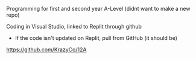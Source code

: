 Programming for first and second year A-Level (didnt want to make a new repo)


Coding in Visual Studio, linked to Replit through github

- If the code isn't updated on Replit, pull from GitHub (it should be)

https://github.com/KrazyCo/12A
